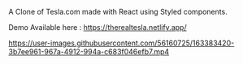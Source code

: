 A Clone of Tesla.com made with React using Styled components.

Demo Available here : https://therealtesla.netlify.app/

https://user-images.githubusercontent.com/56160725/163383420-3b7ee961-967a-4912-994a-c683f046efb7.mp4

